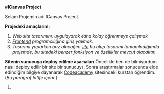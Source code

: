 ﻿

#**ICanvas Project**

Selam Projemin adı ICanvas Project.

**Projedeki amaçlarım;**
1. *Web site tasarımını, uygulayarak daha kolay öğrenmeye çalışmak*
2. *[Frontend](https://en.wikipedia.org/wiki/Front-end_web_development/) programcılığına giriş yapmak.*
3. *Tasarımı yaparken baz alacağım [site](http://websites.envatousercontent.com/designs/total-construct/2dfccd53-4996-40c4-b0ef-e0633a57ae51/preview) bu olup tasarımı tamamladığımda projemde, bu sitedeki benzer fonksiyon ve özellikler mevcut olacaktır.*

**Sitenin sunucuya deploy edilme aşamaları**
Öncelikle ben de bilmiyordum nasıl deploy edilir bir site bir sunucuya. Sonra araştırmalar sonucunda elde edindiğim bilgiye dayanarak [Codeacademy](https://www.codecademy.com/courses) sitesindeki kurstan öğrendim. (*Bu paragraf latife içerir.*)

1. 




